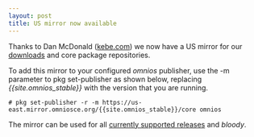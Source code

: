 ```yaml
---
layout: post
title: US mirror now available
---
```


Thanks to
Dan McDonald ([kebe.com](http://kebe.com/~danmcd/))
we now have a US mirror for our [downloads](/download-us-east.html) and core
package repositories.

To add this mirror to your configured _omnios_ publisher, use the -m
parameter to pkg set-publisher as shown below, replacing
_{{site.omnios_stable}}_ with the version that you are running.

```terminal
# pkg set-publisher -r -m https://us-east.mirror.omniosce.org/{{site.omnios_stable}}/core omnios
```

The mirror can be used for all [currently supported releases](/schedule.html)
and _bloody_.

